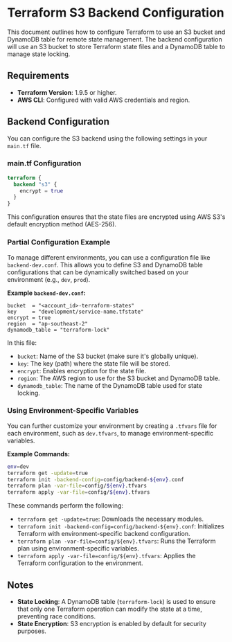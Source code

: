 
# Terraform S3 Backend Configuration

This document outlines how to configure Terraform to use an S3 bucket and DynamoDB table for remote state management. The backend configuration will use an S3 bucket to store Terraform state files and a DynamoDB table to manage state locking.

## Requirements

- **Terraform Version**: 1.9.5 or higher.
- **AWS CLI**: Configured with valid AWS credentials and region.

## Backend Configuration

You can configure the S3 backend using the following settings in your `main.tf` file.

### main.tf Configuration

```terraform
terraform {
  backend "s3" {
    encrypt = true
  }
}
```

This configuration ensures that the state files are encrypted using AWS S3's default encryption method (AES-256).

### Partial Configuration Example

To manage different environments, you can use a configuration file like `backend-dev.conf`. This allows you to define S3 and DynamoDB table configurations that can be dynamically switched based on your environment (e.g., `dev`, `prod`).

**Example `backend-dev.conf`:**

```plaintext
bucket  = "<account_id>-terraform-states"
key     = "development/service-name.tfstate"
encrypt = true
region  = "ap-southeast-2"
dynamodb_table = "terraform-lock"
```

In this file:

- `bucket`: Name of the S3 bucket (make sure it's globally unique).
- `key`: The key (path) where the state file will be stored.
- `encrypt`: Enables encryption for the state file.
- `region`: The AWS region to use for the S3 bucket and DynamoDB table.
- `dynamodb_table`: The name of the DynamoDB table used for state locking.

### Using Environment-Specific Variables

You can further customize your environment by creating a `.tfvars` file for each environment, such as `dev.tfvars`, to manage environment-specific variables.

**Example Commands:**

```bash
env=dev
terraform get -update=true
terraform init -backend-config=config/backend-${env}.conf
terraform plan -var-file=config/${env}.tfvars
terraform apply -var-file=config/${env}.tfvars
```

These commands perform the following:

- `terraform get -update=true`: Downloads the necessary modules.
- `terraform init -backend-config=config/backend-${env}.conf`: Initializes Terraform with environment-specific backend configuration.
- `terraform plan -var-file=config/${env}.tfvars`: Runs the Terraform plan using environment-specific variables.
- `terraform apply -var-file=config/${env}.tfvars`: Applies the Terraform configuration to the environment.

## Notes

- **State Locking**: A DynamoDB table (`terraform-lock`) is used to ensure that only one Terraform operation can modify the state at a time, preventing race conditions.
- **State Encryption**: S3 encryption is enabled by default for security purposes.